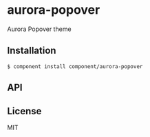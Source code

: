 
# aurora-popover

  Aurora Popover theme

## Installation

    $ component install component/aurora-popover

## API

   

## License

  MIT
